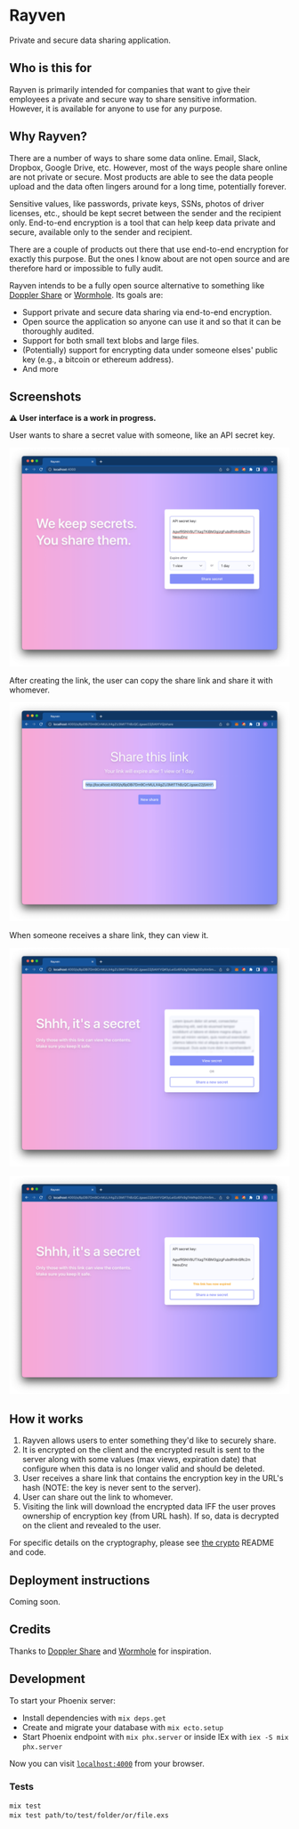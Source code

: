 # Rayven

Private and secure data sharing application.

## Who is this for

Rayven is primarily intended for companies that want to give their employees a private and secure way to share sensitive information. However, it is available for anyone to use for any purpose.

## Why Rayven?

There are a number of ways to share some data online. Email, Slack, Dropbox, Google Drive, etc. However, most of the ways people share online are not private or secure. Most products are able to see the data people upload and the data often lingers around for a long time, potentially forever.

Sensitive values, like passwords, private keys, SSNs, photos of driver licenses, etc., should be kept secret between the sender and the recipient only. End-to-end encryption is a tool that can help keep data private and secure, available only to the sender and recipient.

There are a couple of products out there that use end-to-end encryption for exactly this purpose. But the ones I know about are not open source and are therefore hard or impossible to fully audit.

Rayven intends to be a fully open source alternative to something like [Doppler Share](https://share.doppler.com) or [Wormhole](https://wormhole.app). Its goals are:

* Support private and secure data sharing via end-to-end encryption.
* Open source the application so anyone can use it and so that it can be thoroughly audited.
* Support for both small text blobs and large files.
* (Potentially) support for encrypting data under someone elses' public key (e.g., a bitcoin or ethereum address).
* And more

## Screenshots

**⚠️ User interface is a work in progress.**

User wants to share a secret value with someone, like an API secret key.

![User enters a secret in the form](priv/static/images/screenshots/enter_secret.png)

After creating the link, the user can copy the share link and share it with whomever.

![User copies share link](priv/static/images/screenshots/share_secret.png)

When someone receives a share link, they can view it.

![User confirms they'd like to view secret](priv/static/images/screenshots/confirm_view.png)

![User views secret](priv/static/images/screenshots/view_secret.png)

## How it works

1. Rayven allows users to enter something they'd like to securely share.
2. It is encrypted on the client and the encrypted result is sent to the server along with some values (max views, expiration date) that configure when this data is no longer valid and should be deleted.
3. User receives a share link that contains the encryption key in the URL's hash (NOTE: the key is never sent to the server).
4. User can share out the link to whomever.
5. Visiting the link will download the encrypted data IFF the user proves ownership of encryption key (from URL hash). If so, data is decrypted on the client and revealed to the user.

For specific details on the cryptography, please see [the crypto](assets/js/crypto) README and code.

## Deployment instructions

Coming soon.

## Credits

Thanks to [Doppler Share](https://share.doppler.com) and [Wormhole](https://wormhole.app) for inspiration.

## Development

To start your Phoenix server:

  * Install dependencies with `mix deps.get`
  * Create and migrate your database with `mix ecto.setup`
  * Start Phoenix endpoint with `mix phx.server` or inside IEx with `iex -S mix phx.server`

Now you can visit [`localhost:4000`](http://localhost:4000) from your browser.

### Tests

```bash
mix test
mix test path/to/test/folder/or/file.exs
```

